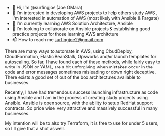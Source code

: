 - 👋 Hi, I’m @surfingjoe (Joe OMara)
- 👀 I’m interested in developing AWS projects to help others study AWS , I'm interested in automation of AWS (most likely with Ansible & Fargate)
- 🌱 I’m currently learning AWS Solution Architecture, Ansible
- 💞️ I’m looking to collaborate on Ansible projects & establishing good practice projects for those learning AWS architcture
- 📫 How to reach me surfingjoe2@gmail.com

There are many ways to automate in AWS, using CloudDeploy, CloudFormation, Elastic BeanStalk, Opsworks and/or launch templates for autoscaling.  So far, I have found each of these methods, while fairly easy to write in JSON or YAML, are a bit unforgiving when mistakes occur in the code and error messages sometimes misleading or down right deceptive.  There exists a good set of out of the box architectures available to businesses.  

Recently, I have had tremendous success launching infrastructure as code using Ansible and I am in the process of creating study projects using Ansible.  Ansible is open source, with the ability to setup RedHat support contracts.  So price wise, very attractive and massively successful in many businesses.

My intention will be to also try Terraform, it is free to use for under 5 users, so I'll give that a shot as well. 

<!---
surfingjoe/surfingjoe is a ✨ special ✨ repository because its `README.md` (this file) appears on your GitHub profile.
You can click the Preview link to take a look at your changes.
--->
